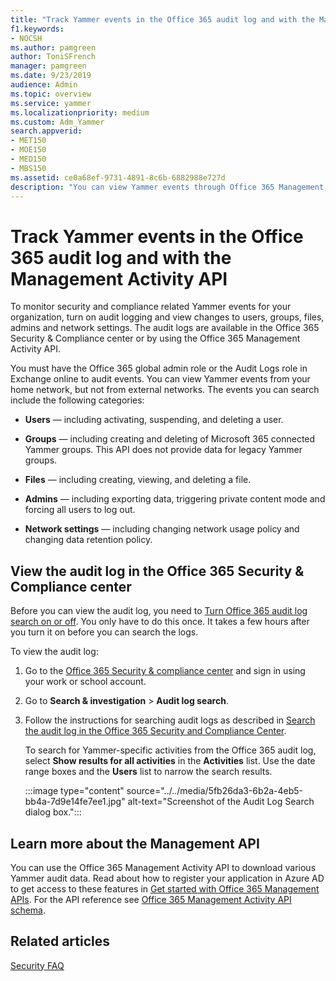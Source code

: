 ```yaml
---
title: "Track Yammer events in the Office 365 audit log and with the Management Activity API"
f1.keywords:
- NOCSH
ms.author: pamgreen
author: ToniSFrench
manager: pamgreen
ms.date: 9/23/2019
audience: Admin
ms.topic: overview
ms.service: yammer
ms.localizationpriority: medium
ms.custom: Adm_Yammer
search.appverid:
- MET150
- MOE150
- MED150
- MBS150
ms.assetid: ce0a68ef-9731-4891-8c6b-6882988e727d
description: "You can view Yammer events through Office 365 Management API and in the Office 365 Security &amp; Compliance center auditing logs."
---
```


# Track Yammer events in the Office 365 audit log and with the Management Activity API

To monitor security and compliance related Yammer events for your organization, turn on audit logging and view changes to users, groups, files, admins and network settings. The audit logs are available in the Office 365 Security &amp; Compliance center or by using the Office 365 Management Activity API. 
  
You must have the Office 365 global admin role or the Audit Logs role in Exchange online to audit events. You can view Yammer events from your home network, but not from external networks. The events you can search include the following categories:
  
- **Users** — including activating, suspending, and deleting a user. 
    
- **Groups** — including creating and deleting of Microsoft 365 connected Yammer groups. This API does not provide data for legacy Yammer groups.
    
- **Files** — including creating, viewing, and deleting a file. 
    
- **Admins** — including exporting data, triggering private content mode and forcing all users to log out. 
    
- **Network settings** — including changing network usage policy and changing data retention policy. 
    
## View the audit log in the Office 365 Security &amp; Compliance center

Before you can view the audit log, you need to [Turn Office 365 audit log search on or off](https://support.office.com/article/e893b19a-660c-41f2-9074-d3631c95a014). You only have to do this once. It takes a few hours after you turn it on before you can search the logs. 
  
To view the audit log:
  
1. Go to the [Office 365 Security &amp; compliance center](https://protection.office.com/) and sign in using your work or school account. 
    
2. Go to **Search &amp; investigation** \> **Audit log search**.
    
3. Follow the instructions for searching audit logs as described in [Search the audit log in the Office 365 Security and Compliance Center](https://support.office.com/article/0d4d0f35-390b-4518-800e-0c7ec95e946c#run).
    
    To search for Yammer-specific activities from the Office 365 audit log, select **Show results for all activities** in the **Activities** list. Use the date range boxes and the **Users** list to narrow the search results. 
    
    :::image type="content" source="../../media/5fb26da3-6b2a-4eb5-bb4a-7d9e14fe7ee1.jpg" alt-text="Screenshot of the Audit Log Search dialog box.":::
  
## Learn more about the Management API

You can use the Office 365 Management Activity API to download various Yammer audit data. Read about how to register your application in Azure AD to get access to these features in [Get started with Office 365 Management APIs](/office/office-365-management-api/get-started-with-office-365-management-apis). For the API reference see [Office 365 Management Activity API schema](/office/office-365-management-api/office-365-management-activity-api-schema).
  
## Related articles

[Security FAQ](security-and-compliance.md#Security)